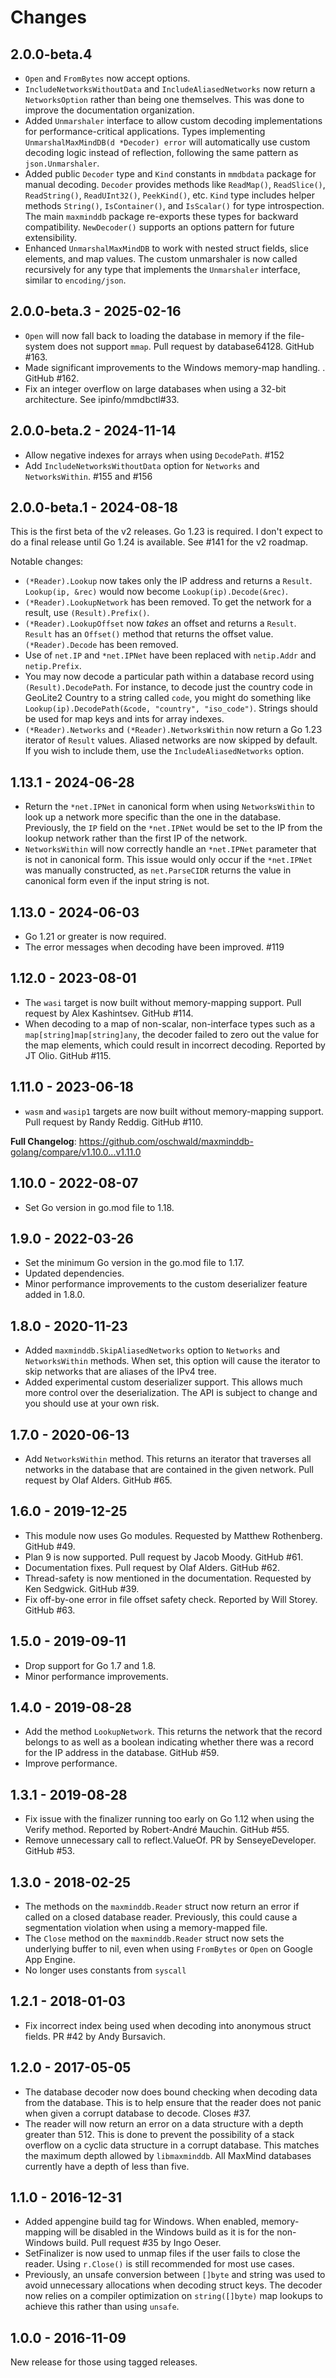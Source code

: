 # Changes

## 2.0.0-beta.4

- `Open` and `FromBytes` now accept options.
- `IncludeNetworksWithoutData` and `IncludeAliasedNetworks` now return a
  `NetworksOption` rather than being one themselves. This was done to improve
  the documentation organization.
- Added `Unmarshaler` interface to allow custom decoding implementations for
  performance-critical applications. Types implementing
  `UnmarshalMaxMindDB(d *Decoder) error` will automatically use custom decoding
  logic instead of reflection, following the same pattern as
  `json.Unmarshaler`.
- Added public `Decoder` type and `Kind` constants in `mmdbdata` package for
  manual decoding. `Decoder` provides methods like `ReadMap()`, `ReadSlice()`,
  `ReadString()`, `ReadUInt32()`, `PeekKind()`, etc. `Kind` type includes
  helper methods `String()`, `IsContainer()`, and `IsScalar()` for type
  introspection. The main `maxminddb` package re-exports these types for
  backward compatibility. `NewDecoder()` supports an options pattern for
  future extensibility.
- Enhanced `UnmarshalMaxMindDB` to work with nested struct fields, slice
  elements, and map values. The custom unmarshaler is now called recursively
  for any type that implements the `Unmarshaler` interface, similar to
  `encoding/json`.

## 2.0.0-beta.3 - 2025-02-16

- `Open` will now fall back to loading the database in memory if the
  file-system does not support `mmap`. Pull request by database64128. GitHub
  #163.
- Made significant improvements to the Windows memory-map handling. . GitHub
  #162.
- Fix an integer overflow on large databases when using a 32-bit architecture.
  See ipinfo/mmdbctl#33.

## 2.0.0-beta.2 - 2024-11-14

- Allow negative indexes for arrays when using `DecodePath`. #152
- Add `IncludeNetworksWithoutData` option for `Networks` and `NetworksWithin`.
  #155 and #156

## 2.0.0-beta.1 - 2024-08-18

This is the first beta of the v2 releases. Go 1.23 is required. I don't expect
to do a final release until Go 1.24 is available. See #141 for the v2 roadmap.

Notable changes:

- `(*Reader).Lookup` now takes only the IP address and returns a `Result`.
  `Lookup(ip, &rec)` would now become `Lookup(ip).Decode(&rec)`.
- `(*Reader).LookupNetwork` has been removed. To get the network for a result,
  use `(Result).Prefix()`.
- `(*Reader).LookupOffset` now _takes_ an offset and returns a `Result`.
  `Result` has an `Offset()` method that returns the offset value.
  `(*Reader).Decode` has been removed.
- Use of `net.IP` and `*net.IPNet` have been replaced with `netip.Addr` and
  `netip.Prefix`.
- You may now decode a particular path within a database record using
  `(Result).DecodePath`. For instance, to decode just the country code in
  GeoLite2 Country to a string called `code`, you might do something like
  `Lookup(ip).DecodePath(&code, "country", "iso_code")`. Strings should be used
  for map keys and ints for array indexes.
- `(*Reader).Networks` and `(*Reader).NetworksWithin` now return a Go 1.23
  iterator of `Result` values. Aliased networks are now skipped by default. If
  you wish to include them, use the `IncludeAliasedNetworks` option.

## 1.13.1 - 2024-06-28

- Return the `*net.IPNet` in canonical form when using `NetworksWithin` to look
  up a network more specific than the one in the database. Previously, the `IP`
  field on the `*net.IPNet` would be set to the IP from the lookup network
  rather than the first IP of the network.
- `NetworksWithin` will now correctly handle an `*net.IPNet` parameter that is
  not in canonical form. This issue would only occur if the `*net.IPNet` was
  manually constructed, as `net.ParseCIDR` returns the value in canonical form
  even if the input string is not.

## 1.13.0 - 2024-06-03

- Go 1.21 or greater is now required.
- The error messages when decoding have been improved. #119

## 1.12.0 - 2023-08-01

- The `wasi` target is now built without memory-mapping support. Pull request
  by Alex Kashintsev. GitHub #114.
- When decoding to a map of non-scalar, non-interface types such as a
  `map[string]map[string]any`, the decoder failed to zero out the value for the
  map elements, which could result in incorrect decoding. Reported by JT Olio.
  GitHub #115.

## 1.11.0 - 2023-06-18

- `wasm` and `wasip1` targets are now built without memory-mapping support.
  Pull request by Randy Reddig. GitHub #110.

**Full Changelog**:
https://github.com/oschwald/maxminddb-golang/compare/v1.10.0...v1.11.0

## 1.10.0 - 2022-08-07

- Set Go version in go.mod file to 1.18.

## 1.9.0 - 2022-03-26

- Set the minimum Go version in the go.mod file to 1.17.
- Updated dependencies.
- Minor performance improvements to the custom deserializer feature added in
  1.8.0.

## 1.8.0 - 2020-11-23

- Added `maxminddb.SkipAliasedNetworks` option to `Networks` and
  `NetworksWithin` methods. When set, this option will cause the iterator to
  skip networks that are aliases of the IPv4 tree.
- Added experimental custom deserializer support. This allows much more control
  over the deserialization. The API is subject to change and you should use at
  your own risk.

## 1.7.0 - 2020-06-13

- Add `NetworksWithin` method. This returns an iterator that traverses all
  networks in the database that are contained in the given network. Pull
  request by Olaf Alders. GitHub #65.

## 1.6.0 - 2019-12-25

- This module now uses Go modules. Requested by Matthew Rothenberg. GitHub #49.
- Plan 9 is now supported. Pull request by Jacob Moody. GitHub #61.
- Documentation fixes. Pull request by Olaf Alders. GitHub #62.
- Thread-safety is now mentioned in the documentation. Requested by Ken
  Sedgwick. GitHub #39.
- Fix off-by-one error in file offset safety check. Reported by Will Storey.
  GitHub #63.

## 1.5.0 - 2019-09-11

- Drop support for Go 1.7 and 1.8.
- Minor performance improvements.

## 1.4.0 - 2019-08-28

- Add the method `LookupNetwork`. This returns the network that the record
  belongs to as well as a boolean indicating whether there was a record for the
  IP address in the database. GitHub #59.
- Improve performance.

## 1.3.1 - 2019-08-28

- Fix issue with the finalizer running too early on Go 1.12 when using the
  Verify method. Reported by Robert-André Mauchin. GitHub #55.
- Remove unnecessary call to reflect.ValueOf. PR by SenseyeDeveloper. GitHub
  #53.

## 1.3.0 - 2018-02-25

- The methods on the `maxminddb.Reader` struct now return an error if called on
  a closed database reader. Previously, this could cause a segmentation
  violation when using a memory-mapped file.
- The `Close` method on the `maxminddb.Reader` struct now sets the underlying
  buffer to nil, even when using `FromBytes` or `Open` on Google App Engine.
- No longer uses constants from `syscall`

## 1.2.1 - 2018-01-03

- Fix incorrect index being used when decoding into anonymous struct fields. PR
  #42 by Andy Bursavich.

## 1.2.0 - 2017-05-05

- The database decoder now does bound checking when decoding data from the
  database. This is to help ensure that the reader does not panic when given a
  corrupt database to decode. Closes #37.
- The reader will now return an error on a data structure with a depth greater
  than 512. This is done to prevent the possibility of a stack overflow on a
  cyclic data structure in a corrupt database. This matches the maximum depth
  allowed by `libmaxminddb`. All MaxMind databases currently have a depth of
  less than five.

## 1.1.0 - 2016-12-31

- Added appengine build tag for Windows. When enabled, memory-mapping will be
  disabled in the Windows build as it is for the non-Windows build. Pull
  request #35 by Ingo Oeser.
- SetFinalizer is now used to unmap files if the user fails to close the
  reader. Using `r.Close()` is still recommended for most use cases.
- Previously, an unsafe conversion between `[]byte` and string was used to
  avoid unnecessary allocations when decoding struct keys. The decoder now
  relies on a compiler optimization on `string([]byte)` map lookups to achieve
  this rather than using `unsafe`.

## 1.0.0 - 2016-11-09

New release for those using tagged releases.
